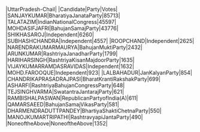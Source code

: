  
|UttarPradesh-Chail|
|Candidate|Party|Votes|
|SANJAYKUMAR|BharatiyaJanataParty|85713|
|TALATAZIM|IndianNationalCongress|45597|
|MOHDASIFJAFRI|BahujanSamajParty|43776|
|SHIKHASAROJ|Independent|6260|
|SUBHASHCHANDRA|Independent|4557|
|ROOPCHAND|Independent|2625|
|NARENDRAKUMARMAURYA|BahujanMuktiParty|2432|
|ARUNKUMAR|RashtriyaJanadharParty|1799|
|HARIHARSINGH|RashtriyaKisanMajdoorParty|1635|
|VIJAYKUMARRAMDASRAVIDAS|Independent|1632|
|MOHD.FAROOQUE|Independent|923|
|LALBAHADUR|JanKalyanParty|854|
|CHANDRIKAPRASADRAJPASI|BharatKrantiRakshakParty|699|
|ASHARFI|RashtriyaBahujanCongressParty|648|
|TEJSINGHVARMA|SwatantraJantarajParty|621|
|RAMBISHALPASWAN|RepublicanPartyofIndia(A)|611|
|QAMARSAEED|BahujanSamajVikasParty|581|
|DHARMENDRADUTTPANDEY|BhartiyaShaktiChetnaParty|550|
|MANOJKUMARTRIPATHI|RashtravyapiJantaParty|490|
|NoneoftheAbove|NoneoftheAbove|1352|
